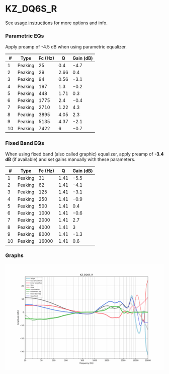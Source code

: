 # KZ_DQ6S_R
See [usage instructions](https://github.com/jaakkopasanen/AutoEq#usage) for more options and info.

### Parametric EQs
Apply preamp of -4.5 dB when using parametric equalizer.

|   # | Type    |   Fc (Hz) |    Q |   Gain (dB) |
|-----|---------|-----------|------|-------------|
|   1 | Peaking |        25 | 0.4  |        -4.7 |
|   2 | Peaking |        29 | 2.66 |         0.4 |
|   3 | Peaking |        94 | 0.56 |        -3.1 |
|   4 | Peaking |       197 | 1.3  |        -0.2 |
|   5 | Peaking |       448 | 1.71 |         0.3 |
|   6 | Peaking |      1775 | 2.4  |        -0.4 |
|   7 | Peaking |      2710 | 1.22 |         4.3 |
|   8 | Peaking |      3895 | 4.05 |         2.3 |
|   9 | Peaking |      5135 | 4.37 |        -2.1 |
|  10 | Peaking |      7422 | 6    |        -0.7 |

### Fixed Band EQs
When using fixed band (also called graphic) equalizer, apply preamp of **-3.4 dB** (if available) and set gains manually with these parameters.

|   # | Type    |   Fc (Hz) |    Q |   Gain (dB) |
|-----|---------|-----------|------|-------------|
|   1 | Peaking |        31 | 1.41 |        -5.5 |
|   2 | Peaking |        62 | 1.41 |        -4.1 |
|   3 | Peaking |       125 | 1.41 |        -3.1 |
|   4 | Peaking |       250 | 1.41 |        -0.9 |
|   5 | Peaking |       500 | 1.41 |         0.4 |
|   6 | Peaking |      1000 | 1.41 |        -0.6 |
|   7 | Peaking |      2000 | 1.41 |         2.7 |
|   8 | Peaking |      4000 | 1.41 |         3   |
|   9 | Peaking |      8000 | 1.41 |        -1.3 |
|  10 | Peaking |     16000 | 1.41 |         0.6 |

### Graphs
![](./KZ_DQ6S_R.png)
